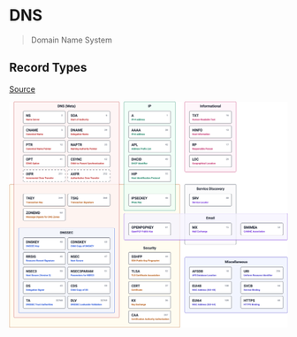 # DNS

> Domain Name System

## Record Types

[Source](https://en.wikipedia.org/wiki/List_of_DNS_record_types)

![All active dns record types](../assets/All_active_dns_record_types.png)

